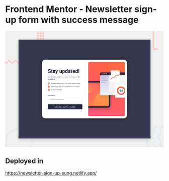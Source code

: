 # Frontend Mentor - Newsletter sign-up form with success message

![Design preview for the Newsletter sign-up form with success message coding challenge](./design/desktop-preview.jpg)

## Deployed in
https://newsletter-sign-up-sung.netlify.app/